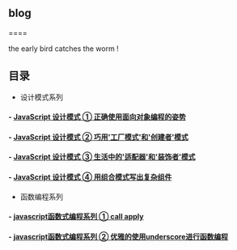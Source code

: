 ## blog
====

the early bird catches the worm !

## 目录

- 设计模式系列

#### - [JavaScript 设计模式 ①  正确使用面向对象编程的姿势](https://github.com/pkwenda/blog/issues/1)
#### - [JavaScript 设计模式 ②  巧用'工厂模式'和'创建者'模式](https://github.com/pkwenda/blog/issues/2)
#### - [JavaScript 设计模式 ③  生活中的'适配器'和'装饰者'模式](https://github.com/pkwenda/blog/issues/3)
#### - [JavaScript 设计模式 ④  用组合模式写出复杂组件](https://github.com/pkwenda/blog/issues/4)

-  函数编程系列

#### - [javascript函数式编程系列 ① call apply](https://github.com/pkwenda/blog/issues/5)
#### - [javascript函数式编程系列 ② 优雅的使用underscore进行函数编程](https://github.com/pkwenda/blog/issues/6)
 
  
  

